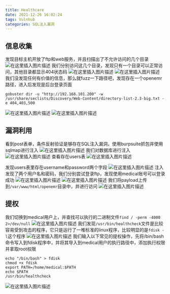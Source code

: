 ```yaml
---
title: Healthcare
date: 2021-12-26 16:02:24
tags: Vulnhub
categories: SQL注入漏洞
---
```


## 信息收集
发现目标主机开放了ftp和web服务，并且扫描出了不允许访问的几个目录
![在这里插入图片描述](https://img-blog.csdnimg.cn/5dbfa03fea4c49f1a2b08c27a605fbcc.png?x-oss-process=image/watermark,type_d3F5LXplbmhlaQ,shadow_50,text_Q1NETiBA5bmz5Yeh55qE5a2m6ICF,size_20,color_FFFFFF,t_70,g_se,x_16)
我们分别访问这几个目录，发现只有一个目录可以正常访问，其他目录都显示404状态码
![在这里插入图片描述](https://img-blog.csdnimg.cn/856663a863cd441ca9ca6d8e62e83129.png)
![在这里插入图片描述](https://img-blog.csdnimg.cn/d0a8cae2057141059254c7688269f92c.png?x-oss-process=image/watermark,type_d3F5LXplbmhlaQ,shadow_50,text_Q1NETiBA5bmz5Yeh55qE5a2m6ICF,size_20,color_FFFFFF,t_70,g_se,x_16)
我们没发现任何有价值的信息，那么就fuzz一下路径吧，发现存在一个openemr路径，进入后发现是后台登录页面

```
gobuster dir -u "http://192.168.101.200" -w /usr/share/seclists/Discovery/Web-Content/directory-list-2.3-big.txt -e 404,403,500
```
![在这里插入图片描述](https://img-blog.csdnimg.cn/62eb523aa913490cb9772221e6da1687.png?x-oss-process=image/watermark,type_d3F5LXplbmhlaQ,shadow_50,text_Q1NETiBA5bmz5Yeh55qE5a2m6ICF,size_20,color_FFFFFF,t_70,g_se,x_16)
![在这里插入图片描述](https://img-blog.csdnimg.cn/ffb2f3248388447cbbbb28ff1fe1f4fc.png?x-oss-process=image/watermark,type_d3F5LXplbmhlaQ,shadow_50,text_Q1NETiBA5bmz5Yeh55qE5a2m6ICF,size_20,color_FFFFFF,t_70,g_se,x_16)

<!--more-->

## 漏洞利用

看到post表单，条件反射验证是够存在SQL注入漏洞，使用burpsuite抓包并使用sqlmap进行注入
![在这里插入图片描述](https://img-blog.csdnimg.cn/9fc387f225fb434d9189cf499ec9fd96.png?x-oss-process=image/watermark,type_d3F5LXplbmhlaQ,shadow_50,text_Q1NETiBA5bmz5Yeh55qE5a2m6ICF,size_20,color_FFFFFF,t_70,g_se,x_16)
我们对数据库进行注入
![在这里插入图片描述](https://img-blog.csdnimg.cn/b71794267f1340b2bd79b21e04a19913.png?x-oss-process=image/watermark,type_d3F5LXplbmhlaQ,shadow_50,text_Q1NETiBA5bmz5Yeh55qE5a2m6ICF,size_20,color_FFFFFF,t_70,g_se,x_16)
查看存在users表
![在这里插入图片描述](https://img-blog.csdnimg.cn/786a517b4ae94a70998658329530e0ad.png?x-oss-process=image/watermark,type_d3F5LXplbmhlaQ,shadow_50,text_Q1NETiBA5bmz5Yeh55qE5a2m6ICF,size_19,color_FFFFFF,t_70,g_se,x_16)

<!--more-->

发现users表里存在username和password两个字段
![在这里插入图片描述](https://img-blog.csdnimg.cn/3ad57acd36ea44a6965f90f1200a4b83.png?x-oss-process=image/watermark,type_d3F5LXplbmhlaQ,shadow_50,text_Q1NETiBA5bmz5Yeh55qE5a2m6ICF,size_19,color_FFFFFF,t_70,g_se,x_16)
注入发现了两个用户名和密码，我们分别尝试登录ftp，发现使用medical账号可以登录成功
![在这里插入图片描述](https://img-blog.csdnimg.cn/5f4e0f07bb7540f4b112b1c1d3b46062.png?x-oss-process=image/watermark,type_d3F5LXplbmhlaQ,shadow_50,text_Q1NETiBA5bmz5Yeh55qE5a2m6ICF,size_20,color_FFFFFF,t_70,g_se,x_16)
![在这里插入图片描述](https://img-blog.csdnimg.cn/d996972aacfe4e6f8988bca089b13a40.png?x-oss-process=image/watermark,type_d3F5LXplbmhlaQ,shadow_50,text_Q1NETiBA5bmz5Yeh55qE5a2m6ICF,size_20,color_FFFFFF,t_70,g_se,x_16)
我们将payload上传到`/var/www/html/openemr`目录中，并进行访问
![在这里插入图片描述](https://img-blog.csdnimg.cn/8b9e1beafa41414a8d24428ffd10e758.png?x-oss-process=image/watermark,type_d3F5LXplbmhlaQ,shadow_50,text_Q1NETiBA5bmz5Yeh55qE5a2m6ICF,size_20,color_FFFFFF,t_70,g_se,x_16)

## 提权
我们切换到medical用户上，并查找可以执行的二进制文件`find / -perm -4000 2>/dev/null`
![在这里插入图片描述](https://img-blog.csdnimg.cn/38be5967b2204505b7abd5d0fbb30704.png?x-oss-process=image/watermark,type_d3F5LXplbmhlaQ,shadow_50,text_Q1NETiBA5bmz5Yeh55qE5a2m6ICF,size_20,color_FFFFFF,t_70,g_se,x_16)
我们发现`/usr/bin/healthcheck`文件是比较容易受到攻击的程序，它只是运行了一堆标准的linux程序，比较明显的是`fdisk -l`这个程序
![在这里插入图片描述](https://img-blog.csdnimg.cn/53728f3d36a841d1a02a990f9a6c58c8.png?x-oss-process=image/watermark,type_d3F5LXplbmhlaQ,shadow_50,text_Q1NETiBA5bmz5Yeh55qE5a2m6ICF,size_20,color_FFFFFF,t_70,g_se,x_16)
我们输入以下常见的提权操作，先将/bin/bash命令写入到fdisk程序中，并将其导入到medical用户的执行路径中，添加执行权限并拿取root权限

```
echo "/bin/bash" > fdisk
chmod +x fdisk
export PATH=/home/medical:$PATH
echo $PATH
/usr/bin/healthcheck
```
![在这里插入图片描述](https://img-blog.csdnimg.cn/cda20fb3c5914ceaa4d13a6d3a7adf62.png?x-oss-process=image/watermark,type_d3F5LXplbmhlaQ,shadow_50,text_Q1NETiBA5bmz5Yeh55qE5a2m6ICF,size_20,color_FFFFFF,t_70,g_se,x_16)
